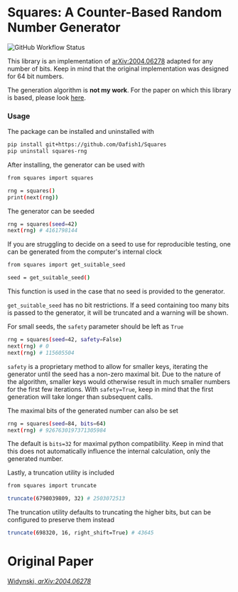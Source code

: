 # Squares: A Counter-Based Random Number Generator

![GitHub Workflow Status](https://img.shields.io/github/workflow/status/Oafish1/Squares/Build%20and%20Test?label=tests&style=plastic)

This library is an implementation of [arXiv:2004.06278](https://arxiv.org/abs/2004.06278) adapted for any number of bits.  Keep in mind that the original implementation was designed for 64 bit numbers.

The generation algorithm is **not my work**.  For the paper on which this library is based, please look [here](https://arxiv.org/abs/2004.06278).

### Usage

The package can be installed and uninstalled with
```bash
pip install git+https://github.com/Oafish1/Squares
pip uninstall squares-rng
```

After installing, the generator can be used with
```bash
from squares import squares

rng = squares()
print(next(rng))
```

The generator can be seeded
```bash
rng = squares(seed=42)
next(rng) # 4161798144
```

If you are struggling to decide on a seed to use for reproducible testing, one can be generated from the computer's internal clock
```bash
from squares import get_suitable_seed

seed = get_suitable_seed()
```

This function is used in the case that no seed is provided to the generator.

`get_suitable_seed` has no bit restrictions.  If a seed containing too many bits is passed to the generator, it will be truncated and a warning will be shown.

For small seeds, the `safety` parameter should be left as `True`
```bash
rng = squares(seed=42, safety=False)
next(rng) # 0
next(rng) # 115605504
```

`safety` is a proprietary method to allow for smaller keys, iterating the generator until the seed has a non-zero maximal bit.  Due to the nature of the algorithm, smaller keys would otherwise result in much smaller numbers for the first few iterations.  With `safety=True`, keep in mind that the first generation will take longer than subsequent calls.

The maximal bits of the generated number can also be set
```bash
rng = squares(seed=84, bits=64)
next(rng) # 9267630197371305984
```

The default is `bits=32` for maximal python compatibility.  Keep in mind that this does not automatically influence the internal calculation, only the generated number.

Lastly, a truncation utility is included
```bash
from squares import truncate

truncate(6798039809, 32) # 2503072513
```

The truncation utility defaults to truncating the higher bits, but can be configured to preserve them instead
```bash
truncate(698320, 16, right_shift=True) # 43645
```

# Original Paper

[Widynski, *arXiv:2004.06278*](https://arxiv.org/abs/2004.06278)
